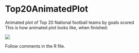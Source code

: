 # Top20AnimatedPlot
Animated plot of Top 20 National football teams by goals scored 
</br>
This is how animated plot looks like, when finished:

![](https://github.com/basarabam/Top20AnimatedPlot/blob/master/output1.gif)


Follow comments in the R file.


